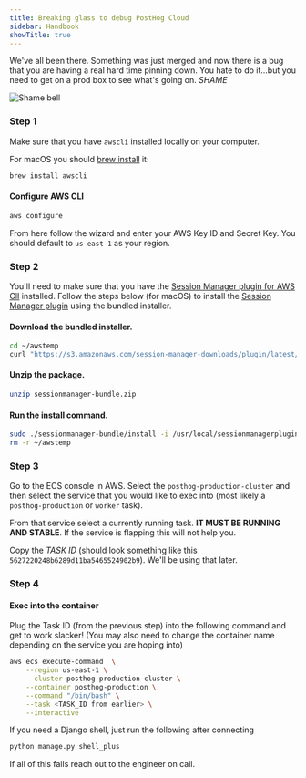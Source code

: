 ```yaml
---
title: Breaking glass to debug PostHog Cloud
sidebar: Handbook
showTitle: true
---
```


We've all been there. Something was just merged and now there is a bug that you are having a real hard time pinning down.
You hate to do it...but you need to get on a prod box to see what's going on. _SHAME_

![Shame bell](https://media0.giphy.com/media/vX9WcCiWwUF7G/200.gif)

### Step 1

Make sure that you have `awscli` installed locally on your computer.

For macOS you should [brew install](https://formulae.brew.sh/formula/awscli) it:

```bash
brew install awscli
```

#### Configure AWS CLI

```bash
aws configure
```

From here follow the wizard and enter your AWS Key ID and Secret Key. You should default to `us-east-1` as your region.

### Step 2

You'll need to make sure that you have the [Session Manager plugin for AWS ClI](https://docs.aws.amazon.com/systems-manager/latest/userguide/session-manager-working-with-install-plugin.html) installed.
Follow the steps below (for macOS) to install the [Session Manager plugin](https://docs.aws.amazon.com/systems-manager/latest/userguide/session-manager-working-with-install-plugin.html) using the bundled installer.

#### Download the bundled installer.

```bash
cd ~/awstemp
curl "https://s3.amazonaws.com/session-manager-downloads/plugin/latest/mac/sessionmanager-bundle.zip" -o "sessionmanager-bundle.zip"
```

#### Unzip the package.

```bash
unzip sessionmanager-bundle.zip
```

#### Run the install command.

```bash
sudo ./sessionmanager-bundle/install -i /usr/local/sessionmanagerplugin -b /usr/local/bin/session-manager-plugin
rm -r ~/awstemp
```

### Step 3

Go to the ECS console in AWS. Select the `posthog-production-cluster` and then select the service that you would like to exec into (most likely a `posthog-production` or `worker` task).

From that service select a currently running task. **IT MUST BE RUNNING AND STABLE**. If the service is flapping this will not help you.

Copy the _TASK ID_ (should look something like this `5627220248b6289d11ba5465524902b9`). We'll be using that later.

### Step 4

#### Exec into the container

Plug the Task ID (from the previous step) into the following command and get to work slacker!
(You may also need to change the container name depending on the service you are hoping into)

```bash
aws ecs execute-command  \
    --region us-east-1 \
    --cluster posthog-production-cluster \
    --container posthog-production \
    --command "/bin/bash" \
    --task <TASK_ID from earlier> \
    --interactive 
```

If you need a Django shell, just run the following after connecting

```bash
python manage.py shell_plus
```

If all of this fails reach out to the engineer on call.
